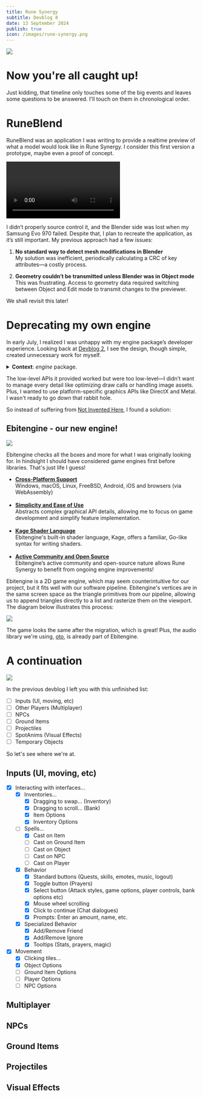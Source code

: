 ```yaml
---
title: Rune Synergy
subtitle: Devblog 8
date: 13 September 2024
publish: true
icon: /images/rune-synergy.png
---
```


<script>
import Image from '$lib/components/Image.svelte';
</script>


<div class="row">
<div class="col">
<Image src="/posts/devblog-8/timeline.svg"/>
</div>
</div>

# Now you're all caught up!

Just kidding, that timeline only touches some of the big events and leaves some
questions to be answered. I'll touch on them in chronological order.

# RuneBlend

RuneBlend was an application I was writing to provide a realtime preview of
what a model would look like in Rune Synergy. I consider this first version a
prototype, maybe even a proof of concept.

<div class="row center">
	<video controls playsinline class="large-video">
		<source type="video/mp4" src="/posts/devblog-8/runeblend.mp4"/>
	</video>
</div>

I didn’t properly source control it, and the Blender side was lost when my
Samsung Evo 970 failed. Despite that, I plan to recreate the application, as
it’s still important. My previous approach had a few issues:

1. **No standard way to detect mesh modifications in Blender**<br>
My solution was inefficient, periodically calculating a CRC of key attributes—a
costly process.

2. **Geometry couldn’t be transmitted unless Blender was in Object mode**<br>
This was frustrating. Access to geometry data required switching between Object
and Edit mode to transmit changes to the previewer.

We shall revisit this later!

# Deprecating my own engine

In early July, I realized I was unhappy with my engine package’s developer
experience. Looking back at <a href="/rune-synergy-devblog-2">Devblog 2</a>, I
see the design, though simple, created unnecessary work for myself.

<details>
<summary><b>Context</b>: <i>engine</i> package.</summary>

It provided a platform-independent API for initializing an application, playing
audio, and using hardware accelerated graphics APIs.

<Image src="/posts/devblog-2/client-stack.png"/>

</details>

The low-level APIs it provided worked but were too low-level—I didn’t want to
manage every detail like optimizing draw calls or handling image assets. Plus,
I wanted to use platform-specific graphics APIs like DirectX and Metal. I wasn't
ready to go down that rabbit hole.

So instead of suffering from <a href="https://en.wikipedia.org/wiki/Not_invented_here">Not Invented Here</a>, I found a solution:

## Ebitengine - our new engine!

<Image src="/posts/devblog-8/ebitengine.webp"/>

Ebitengine checks all the boxes and more for what I was originally looking
for. In hindsight I should have considered game engines first before libraries.
That's just life I guess!

<ul>
  <li><b><a href="https://ebitengine.org/en/documents/features.html">Cross-Platform Support</a></b><br>Windows, macOS, Linux, FreeBSD, Android, iOS and browsers (via WebAssembly)</li>
  <br>
  <li><b><a href="https://pkg.go.dev/github.com/hajimehoshi/ebiten/v2">Simplicity and Ease of Use</a></b><br>Abstracts complex graphical API details, allowing me to focus on game development and simplify feature implementation.</li>
  <br>
  <li><b><a href="https://ebitengine.org/en/documents/shader.html">Kage Shader Language</a></b><br>Ebitengine's built-in shader language, Kage, offers a familiar, Go-like syntax for writing shaders.</li>
  <br>
  <li><b><a href="https://github.com/hajimehoshi/ebiten">Active Community and Open Source</a></b><br>Ebitengine’s active community and open-source nature allows Rune Synergy to benefit from ongoing engine improvements!</li>
</ul>

Ebitengine is a 2D game engine, which may seem counterintuitive for our project,
but it fits well with our software pipeline. Ebitengine's vertices are in the
same screen space as the triangle primitives from our pipeline, allowing us
to append triangles directly to a list and rasterize them on the viewport. The
diagram below illustrates this process:

<div class="row center">
<Image src="/posts/devblog-8/pipeline.svg" class="xlarge-img"/>
</div>

The game looks the same after the migration, which is great! Plus, the audio
library we're using, <a href="https://github.com/ebitengine/oto">oto</a>, is
already part of Ebitengine.

# A continuation

<Image src="/posts/devblog-8/continuation.webp"/>

In the previous devblog I left you with this unfinished list:

- [ ] Inputs (UI, moving, etc)
- [ ] Other Players (Multiplayer)
- [ ] NPCs
- [ ] Ground Items
- [ ] Projectiles
- [ ] SpotAnims (Visual Effects)
- [ ] Temporary Objects

So let's see where we're at.

## Inputs (UI, moving, etc)

- [x] Interacting with interfaces...
  - [x] Inventories...
    - [x] Dragging to swap... (Inventory)
    - [x] Dragging to scroll... (Bank)
    - [x] Item Options
    - [x] Inventory Options
  - [ ] Spells...
    - [x] Cast on Item
    - [ ] Cast on Ground Item
    - [ ] Cast on Object
    - [ ] Cast on NPC
    - [ ] Cast on Player
  - [x] Behavior
    - [x] Standard buttons (Quests, skills, emotes, music, logout)
    - [x] Toggle button (Prayers)
    - [x] Select button (Attack styles, game options, player controls, bank options etc)
    - [x] Mouse wheel scrolling
    - [x] Click to continue (Chat dialogues)
    - [x] Prompts: Enter an amount, name, etc.
  - [x] Specialized Behavior
    - [x] Add/Remove Friend
    - [x] Add/Remove Ignore
    - [x] Tooltips (Stats, prayers, magic)
  
- [x] Movement
  - [x] Clicking tiles...
  - [x] Object Options
  - [ ] Ground Item Options
  - [ ] Player Options
  - [ ] NPC Options

## Multiplayer

## NPCs

## Ground Items

## Projectiles

## Visual Effects

